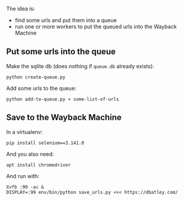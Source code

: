 The idea is:

- find some urls and put them into a queue
- run one or more workers to put the queued urls into the Wayback Machine

## Put some urls into the queue

Make the sqlite db (does nothing if `queue.db` already exists):

```
python create-queue.py
```

Add some urls to the queue:

```
python add-to-queue.py < some-list-of-urls
```

## Save to the Wayback Machine

In a virtualenv:

```
pip install selenium==3.141.0
```

And you also need:

```
apt install chromedriver
```

And run with:

```
Xvfb :99 -ac &
DISPLAY=:99 env/bin/python save_urls.py <<< https://dbatley.com/
```
